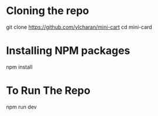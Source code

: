 # Cloning the repo

git clone https://github.com/ylcharan/mini-cart
cd mini-card

# Installing NPM packages

npm install

# To Run The Repo

npm run dev
